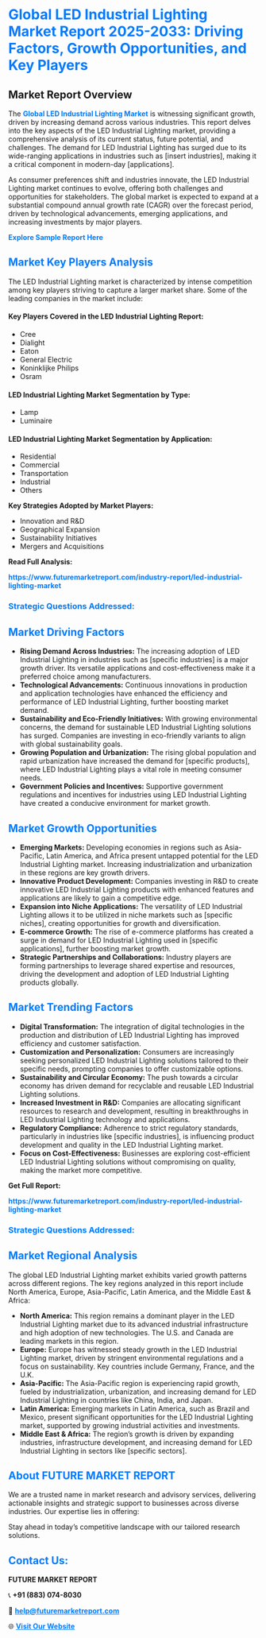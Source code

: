 <h1 style="color: #007BFF;">Global LED Industrial Lighting Market Report 2025-2033: Driving Factors, Growth Opportunities, and Key Players</h1>

<section id="overview">
<h2>Market Report Overview</h2>
<p>The <a href="https://www.futuremarketreport.com/industry-report/led-industrial-lighting-market" style="color: #007BFF; text-decoration: none;"><strong>Global LED Industrial Lighting Market</strong></a> is witnessing significant growth, driven by increasing demand across various industries. This report delves into the key aspects of the LED Industrial Lighting market, providing a comprehensive analysis of its current status, future potential, and challenges. The demand for LED Industrial Lighting has surged due to its wide-ranging applications in industries such as [insert industries], making it a critical component in modern-day [applications].</p>
<p>As consumer preferences shift and industries innovate, the LED Industrial Lighting market continues to evolve, offering both challenges and opportunities for stakeholders. The global market is expected to expand at a substantial compound annual growth rate (CAGR) over the forecast period, driven by technological advancements, emerging applications, and increasing investments by major players.</p>
</section>

<section id="overview">
<p><a href="https://www.futuremarketreport.com/request-sample/reportId=63558" style="color: #007BFF; text-decoration: none;"><strong>Explore Sample Report Here</strong></a></p>
</section>

<section id="key-players">
<h2 style="color: #007BFF;">Market Key Players Analysis</h2>
<p>The LED Industrial Lighting market is characterized by intense competition among key players striving to capture a larger market share. Some of the leading companies in the market include:</p>
<h4>Key Players Covered in the LED Industrial Lighting Report:</h4>
<ul><li>Cree</li><li>Dialight</li><li>Eaton</li><li>General Electric</li><li>Koninklijke Philips</li><li>Osram</li></ul>
<h4>LED Industrial Lighting Market Segmentation by Type:</h4>
<ul><li>Lamp</li><li>Luminaire</li></ul>

<h4>LED Industrial Lighting Market Segmentation by Application:</h4>
<ul><li>Residential</li><li>Commercial</li><li>Transportation</li><li>Industrial</li><li>Others</li></ul>
<p><strong>Key Strategies Adopted by Market Players:</strong></p>
<ul>
<li>Innovation and R&D</li>
<li>Geographical Expansion</li>
<li>Sustainability Initiatives</li>
<li>Mergers and Acquisitions</li>
</ul>
</section>

<section>
<p><strong>Read Full Analysis: </strong></p><a href="https://www.futuremarketreport.com/industry-report/led-industrial-lighting-market" style="color: #007BFF; text-decoration: none;"><strong>https://www.futuremarketreport.com/industry-report/led-industrial-lighting-market</strong></a>
<h3 style="color: #007BFF;">Strategic Questions Addressed:</h3>
</section>

<section id="driving-factors">
<h2 style="color: #007BFF;">Market Driving Factors</h2>
<ul>
<li><strong>Rising Demand Across Industries:</strong> The increasing adoption of LED Industrial Lighting in industries such as [specific industries] is a major growth driver. Its versatile applications and cost-effectiveness make it a preferred choice among manufacturers.</li>
<li><strong>Technological Advancements:</strong> Continuous innovations in production and application technologies have enhanced the efficiency and performance of LED Industrial Lighting, further boosting market demand.</li>
<li><strong>Sustainability and Eco-Friendly Initiatives:</strong> With growing environmental concerns, the demand for sustainable LED Industrial Lighting solutions has surged. Companies are investing in eco-friendly variants to align with global sustainability goals.</li>
<li><strong>Growing Population and Urbanization:</strong> The rising global population and rapid urbanization have increased the demand for [specific products], where LED Industrial Lighting plays a vital role in meeting consumer needs.</li>
<li><strong>Government Policies and Incentives:</strong> Supportive government regulations and incentives for industries using LED Industrial Lighting have created a conducive environment for market growth.</li>
</ul>
</section>

<section id="growth-opportunities">
<h2 style="color: #007BFF;">Market Growth Opportunities</h2>
<ul>
<li><strong>Emerging Markets:</strong> Developing economies in regions such as Asia-Pacific, Latin America, and Africa present untapped potential for the LED Industrial Lighting market. Increasing industrialization and urbanization in these regions are key growth drivers.</li>
<li><strong>Innovative Product Development:</strong> Companies investing in R&D to create innovative LED Industrial Lighting products with enhanced features and applications are likely to gain a competitive edge.</li>
<li><strong>Expansion into Niche Applications:</strong> The versatility of LED Industrial Lighting allows it to be utilized in niche markets such as [specific niches], creating opportunities for growth and diversification.</li>
<li><strong>E-commerce Growth:</strong> The rise of e-commerce platforms has created a surge in demand for LED Industrial Lighting used in [specific applications], further boosting market growth.</li>
<li><strong>Strategic Partnerships and Collaborations:</strong> Industry players are forming partnerships to leverage shared expertise and resources, driving the development and adoption of LED Industrial Lighting products globally.</li>
</ul>
</section>

<section id="trending-factors">
<h2 style="color: #007BFF;">Market Trending Factors</h2>
<ul>
<li><strong>Digital Transformation:</strong> The integration of digital technologies in the production and distribution of LED Industrial Lighting has improved efficiency and customer satisfaction.</li>
<li><strong>Customization and Personalization:</strong> Consumers are increasingly seeking personalized LED Industrial Lighting solutions tailored to their specific needs, prompting companies to offer customizable options.</li>
<li><strong>Sustainability and Circular Economy:</strong> The push towards a circular economy has driven demand for recyclable and reusable LED Industrial Lighting solutions.</li>
<li><strong>Increased Investment in R&D:</strong> Companies are allocating significant resources to research and development, resulting in breakthroughs in LED Industrial Lighting technology and applications.</li>
<li><strong>Regulatory Compliance:</strong> Adherence to strict regulatory standards, particularly in industries like [specific industries], is influencing product development and quality in the LED Industrial Lighting market.</li>
<li><strong>Focus on Cost-Effectiveness:</strong> Businesses are exploring cost-efficient LED Industrial Lighting solutions without compromising on quality, making the market more competitive.</li>
</ul>
</section>

<section>
<p><strong>Get Full Report: </strong></p><a href="https://www.futuremarketreport.com/industry-report/led-industrial-lighting-market" style="color: #007BFF; text-decoration: none;"><strong>https://www.futuremarketreport.com/industry-report/led-industrial-lighting-market</strong></a>
<h3 style="color: #007BFF;">Strategic Questions Addressed:</h3>
</section>


<section id="regional-analysis">
<h2 style="color: #007BFF;">Market Regional Analysis</h2>
<p>The global LED Industrial Lighting market exhibits varied growth patterns across different regions. The key regions analyzed in this report include North America, Europe, Asia-Pacific, Latin America, and the Middle East & Africa:</p>
<ul>
<li><strong>North America:</strong> This region remains a dominant player in the LED Industrial Lighting market due to its advanced industrial infrastructure and high adoption of new technologies. The U.S. and Canada are leading markets in this region.</li>
<li><strong>Europe:</strong> Europe has witnessed steady growth in the LED Industrial Lighting market, driven by stringent environmental regulations and a focus on sustainability. Key countries include Germany, France, and the U.K.</li>
<li><strong>Asia-Pacific:</strong> The Asia-Pacific region is experiencing rapid growth, fueled by industrialization, urbanization, and increasing demand for LED Industrial Lighting in countries like China, India, and Japan.</li>
<li><strong>Latin America:</strong> Emerging markets in Latin America, such as Brazil and Mexico, present significant opportunities for the LED Industrial Lighting market, supported by growing industrial activities and investments.</li>
<li><strong>Middle East & Africa:</strong> The region’s growth is driven by expanding industries, infrastructure development, and increasing demand for LED Industrial Lighting in sectors like [specific sectors].</li>
</ul>
</section>

<footer>
<h2 style="color: #007BFF;">About FUTURE MARKET REPORT</h2>
<p>We are a trusted name in market research and advisory services, delivering actionable insights and strategic support to businesses across diverse industries. Our expertise lies in offering:</p>

<p>Stay ahead in today’s competitive landscape with our tailored research solutions.</p>

<h2 style="color: #007BFF;">Contact Us:</h2>
<p><strong>FUTURE MARKET REPORT</strong></p>
<p>📞 <strong>+91 (883) 074-8030</strong></p>
<p>📧 <strong><a href="mailto:help@futuremarketreport.com" style="color: #007BFF;">help@futuremarketreport.com</a></strong></p>
<p>🌐 <strong><a href="https://www.futuremarketreport.com/" style="color: #007BFF;">Visit Our Website</a></strong></p>
</footer>